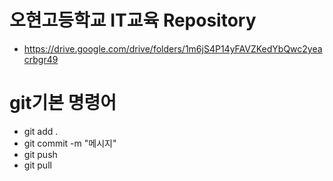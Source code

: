 # 오현고등학교 IT교육 Repository

- https://drive.google.com/drive/folders/1m6jS4P14yFAVZKedYbQwc2yeacrbgr49

# git기본 명령어
- git add .
- git commit -m "메시지"
- git push
- git pull
